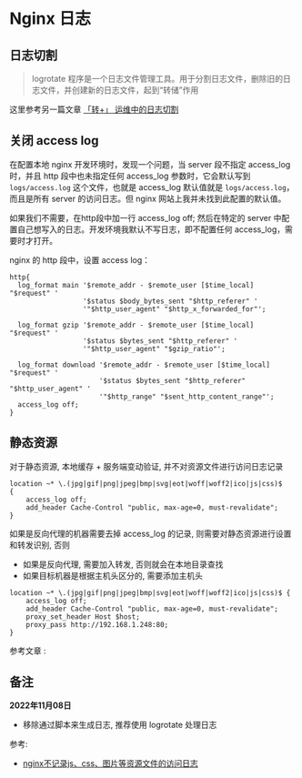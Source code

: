# Nginx 日志

## 日志切割

> logrotate 程序是一个日志文件管理工具。用于分割日志文件，删除旧的日志文件，并创建新的日志文件，起到“转储”作用

这里参考另一篇文章 [「转+」 运维中的日志切割](./../logrotate/introduction.md)

## 关闭 access log

在配置本地 nginx 开发环境时，发现一个问题，当 server 段不指定 access_log 时，并且 http 段中也未指定任何 access_log 参数时，它会默认写到`logs/access.log` 这个文件，也就是
access_log 默认值就是 `logs/access.log`，而且是所有 server 的访问日志。但 nginx 网站上我并未找到此配置的默认值。

如果我们不需要，在http段中加一行 access_log off; 然后在特定的 server 中配置自己想写入的日志。开发环境我默认不写日志，即不配置任何 access_log，需要时才打开。

nginx 的 http 段中，设置 access log：

```nginx
http{
  log_format main '$remote_addr - $remote_user [$time_local] "$request" '
                  '$status $body_bytes_sent "$http_referer" '
                  '"$http_user_agent" "$http_x_forwarded_for"';
    
  log_format gzip '$remote_addr - $remote_user [$time_local] "$request" '
                  '$status $bytes_sent "$http_referer" '
                  '"$http_user_agent" "$gzip_ratio"';
    
  log_format download '$remote_addr - $remote_user [$time_local] "$request" '
                      '$status $bytes_sent "$http_referer" "$http_user_agent" '
                      '"$http_range" "$sent_http_content_range"';
  access_log off;
}
```

## 静态资源

对于静态资源, 本地缓存 + 服务端变动验证, 并不对资源文件进行访问日志记录

```nginx
location ~* \.(jpg|gif|png|jpeg|bmp|svg|eot|woff|woff2|ico|js|css)$
{
    access_log off;
    add_header Cache-Control "public, max-age=0, must-revalidate";
}
```

如果是反向代理的机器需要去掉 access_log 的记录, 则需要对静态资源进行设置和转发识别, 否则

- 如果是反向代理, 需要加入转发, 否则就会在本地目录查找
- 如果目标机器是根据主机头区分的, 需要添加主机头

```nginx
location ~* \.(jpg|gif|png|jpeg|bmp|svg|eot|woff|woff2|ico|js|css)$ {
    access_log off;
    add_header Cache-Control "public, max-age=0, must-revalidate";
    proxy_set_header Host $host;
    proxy_pass http://192.168.1.248:80;
}
```

参考文章 :

## 备注

**2022年11月08日**

- 移除通过脚本来生成日志, 推荐使用 logrotate 处理日志

参考:

- [nginx不记录js、css、图片等资源文件的访问日志](https://www.rootop.org/pages/4727.html)

